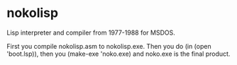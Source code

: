 # nokolisp
Lisp interpreter and compiler from 1977-1988 for MSDOS.


First you compile nokolisp.asm to nokolisp.exe. Then you do (in (open 'boot.lsp)), then you (make-exe 'noko.exe)
and noko.exe is the final product.
